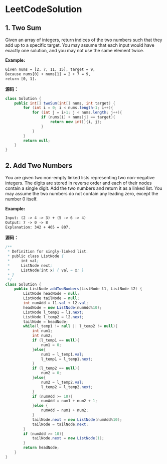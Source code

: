 # LeetCodeSolution
## 1. Two Sum
Given an array of integers, return indices of the two numbers such that they add up to a specific target.
You may assume that each input would have exactly one solution, and you may not use the same element twice.

**Example:**
~~~html
Given nums = [2, 7, 11, 15], target = 9,
Because nums[0] + nums[1] = 2 + 7 = 9,
return [0, 1].
~~~
**源码：**
~~~java
class Solution {
    public int[] twoSum(int[] nums, int target) {
        for (int i = 0; i < nums.length-1; i++){
            for (int j = i+1; j < nums.length; j++){
                if (nums[i] + nums[j] == target){
                    return new int[]{i, j};
                }
            }
        }
        return null;
    }
}
~~~
## 2. Add Two Numbers
You are given two non-empty linked lists representing two non-negative integers. The digits are stored in reverse order and each of their nodes contain a single digit. Add the two numbers and return it as a linked list.
You may assume the two numbers do not contain any leading zero, except the number 0 itself.

**Example:**
~~~html
Input: (2 -> 4 -> 3) + (5 -> 6 -> 4)
Output: 7 -> 0 -> 8
Explanation: 342 + 465 = 807.
~~~
**源码：**
~~~java
/**
 * Definition for singly-linked list.
 * public class ListNode {
 *     int val;
 *     ListNode next;
 *     ListNode(int x) { val = x; }
 * }
 */
class Solution {
    public ListNode addTwoNumbers(ListNode l1, ListNode l2) {
        ListNode headNode = null;
        ListNode tailNode = null;
        int numAdd = l1.val + l2.val;
        headNode = new ListNode(numAdd%10);
        ListNode l_temp1 = l1.next;
        ListNode l_temp2 = l2.next;
        tailNode = headNode;
        while(l_temp1 != null || l_temp2 != null){
            int num1;
            int num2;
            if (l_temp1 == null){
                num1 = 0;
            }else{
                num1 = l_temp1.val;
                l_temp1 = l_temp1.next;
            }
            if (l_temp2 == null){
                num2 = 0;
            }else{
                num2 = l_temp2.val;
                l_temp2 = l_temp2.next;
            }
            if (numAdd >= 10){
                numAdd = num1 + num2 + 1;
            }else {
                numAdd = num1 + num2;
            }
            tailNode.next = new ListNode(numAdd%10);
            tailNode = tailNode.next;
        }
        if (numAdd >= 10){
            tailNode.next = new ListNode(1);
        }
        return headNode;
    }
}
~~~